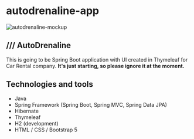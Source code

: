 # autodrenaline-app
![autodrenaline-mockup](https://user-images.githubusercontent.com/105795682/203534759-0216fee9-e219-448b-9bfd-1bb4425bf3ca.png)

<h2>/// AutoDrenaline</h2>

This is going to be Spring Boot application with UI created in Thymeleaf for Car Rental company. <b>It's just starting, so please ignore it at the moment.</b>

<h2>Technologies and tools</h2>
<ul>
<li>Java</li>
<li>Spring Framework (Spring Boot, Spring MVC, Spring Data JPA)</li>
<li>Hibernate</li>
<li>Thymeleaf</li>
<li>H2 (development)</li>
<li>HTML / CSS / Bootstrap 5</li>
</ul>
